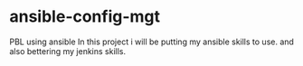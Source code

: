 # ansible-config-mgt
PBL using ansible
In this project i will be putting my ansible skills to use. and also bettering my jenkins skills.
